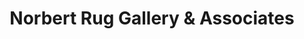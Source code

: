 ---
title: "Norbert Rug Gallery & Associates"
url: /pasadena/norbert-rug-gallery-und-associates/
shop: Möbel
---
